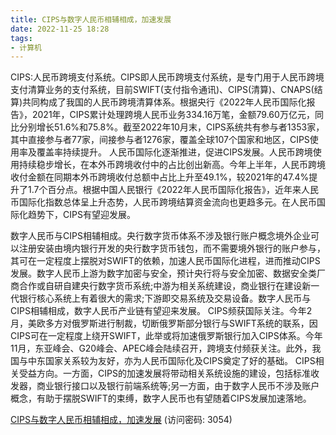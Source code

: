```yaml
---
title: CIPS与数字人民币相辅相成，加速发展
date: 2022-11-25 18:28
tags:
- 计算机
---
```

CIPS:人民币跨境支付系统。CIPS即人民币跨境支付系统，是专门用于人民币跨境支付清算业务的支付系统，目前SWIFT(支付指令通讯)、CIPS(清算)、CNAPS(结算)共同构成了我国的人民币跨境清算体系。根据央行《2022年人民币国际化报告》，2021年，CIPS累计处理跨境人民币业务334.16万笔，金额79.60万亿元，同比分别增长51.6%和75.8%。截至2022年10月末，CIPS系统共有参与者1353家，其中直接参与者77家，间接参与者1276家，覆盖全球107个国家和地区，CIPS使用率及覆盖率持续提升。
人民币国际化逐渐推进，促进CIPS发展。人民币跨境使用持续稳步增长，在本外币跨境收付中的占比创出新高。今年上半年，人民币跨境收付金额在同期本外币跨境收付总额中占比上升至49.1%，较2021年的47.4%提升了1.7个百分点。根据中国人民银行《2022年人民币国际化报告》，近年来人民币国际化指数总体呈上升态势，人民币跨境结算资金流向也更趋多元。在人民币国际化趋势下，CIPS有望迎发展。
<!-- more -->
数字人民币与CIPS相辅相成。央行数字货币体系不涉及银行账户概念境外企业可以注册安装由境内银行开发的央行数字货币钱包，而不需要境外银行的账户参与，其可在一定程度上摆脱对SWIFT的依赖，加速人民币国际化进程，进而推动CIPS发展。数字人民币上游为数字加密与安全，预计央行将与安全加密、数据安全类厂商合作或自研自建央行数字货币系统;中游为相关系统建设，商业银行在建设新一代银行核心系统上有着很大的需求;下游即交易系统及交易设备。数字人民币与CIPS相辅相成，数字人民币产业链有望迎来发展。
CIPS频获国际关注。今年2月，美欧多方对俄罗斯进行制裁，切断俄罗斯部分银行与SWIFT系统的联系，因CIPS可在一定程度上绕开SWIFT，此举或将加速俄罗斯银行加入CIPS体系。今年11月，东亚峰会、G20峰会、APEC峰会陆续召开，跨境支付频获关注。此外，我国与中东国家关系较为友好，亦为人民币国际化及CIPS奠定了好的基础。
CIPS相关受益方向。一方面，CIPS的加速发展将带动相关系统设施的建设，包括标准收发器，商业银行接口以及银行前端系统等;另一方面，由于数字人民币不涉及账户概念，有助于摆脱SWIFT的束缚，数字人民币也有望随着CIPS发展加速落地。

[CIPS与数字人民币相辅相成，加速发展](https://url12.ctfile.com/f/3948612-733901201-4c58ce?p=3054)
(访问密码: 3054)

